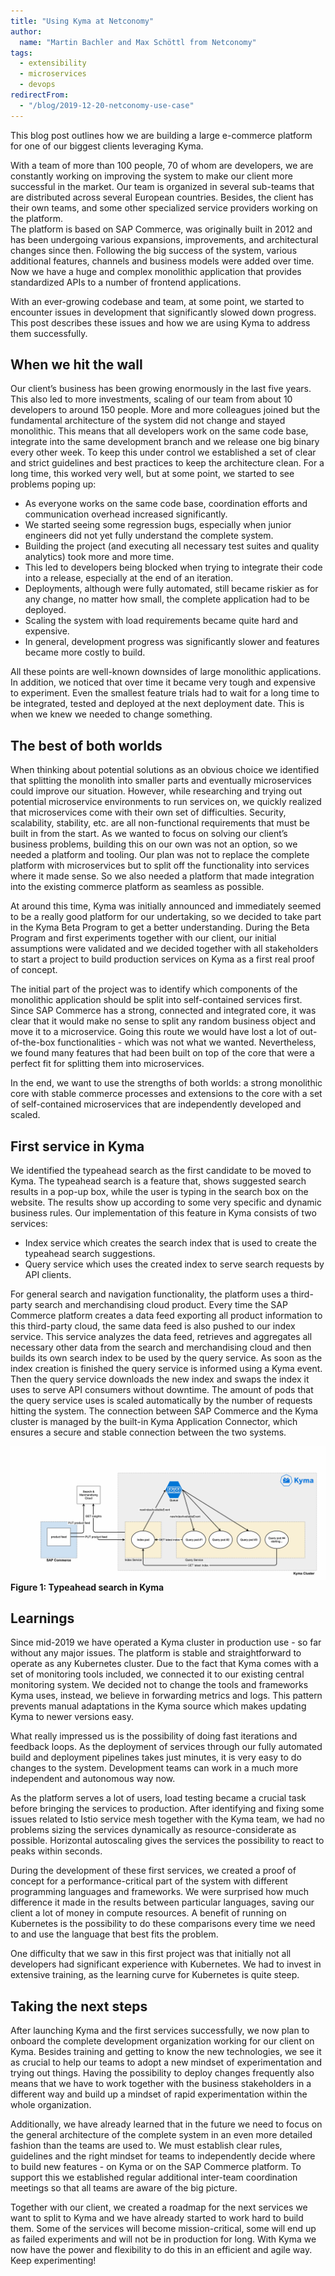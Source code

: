 ```yaml
---
title: "Using Kyma at Netconomy"
author:
  name: "Martin Bachler and Max Schöttl from Netconomy"
tags:
  - extensibility
  - microservices
  - devops
redirectFrom:
  - "/blog/2019-12-20-netconomy-use-case"
---
```



This blog post outlines how we are building a large e-commerce platform for one of our biggest clients leveraging Kyma. 

<!-- overview -->

With a team of more than 100 people, 70 of whom are developers, we are constantly working on improving the system to make our client more successful in the market. Our team is organized in several sub-teams that are distributed across several European countries. Besides, the client has their own teams, and some other specialized service providers working on the platform.  
The platform is based on SAP Commerce, was originally built in 2012 and has been undergoing various expansions, improvements, and architectural changes since then. Following the big success of the system, various additional features, channels and business models were added over time. Now we have a huge and complex monolithic application that provides standardized APIs to a number of frontend applications.  

With an ever-growing codebase and team, at some point, we started to encounter issues in development that significantly slowed down progress. This post describes these issues and how we are using Kyma to address them successfully.

## When we hit the wall

Our client’s business has been growing enormously in the last five years. This also led to more investments, scaling of our team from about 10 developers to around 150 people. More and more colleagues joined but the fundamental architecture of the system did not change and stayed monolithic. This means that all developers work on the same code base, integrate into the same development branch and we release one big binary every other week. To keep this under control we established a set of clear and strict guidelines and best practices to keep the architecture clean. For a long time, this worked very well, but at some point, we started to see problems poping up:

-   As everyone works on the same code base, coordination efforts and communication overhead increased significantly.
-   We started seeing some regression bugs, especially when junior engineers did not yet fully understand the complete system.
-   Building the project (and executing all necessary test suites and quality analytics) took more and more time.
-   This led to developers being blocked when trying to integrate their code into a release, especially at the end of an iteration.
-   Deployments, although were fully automated, still became riskier as for any change, no matter how small, the complete application had to be deployed.
-   Scaling the system with load requirements became quite hard and expensive.
-   In general, development progress was significantly slower and features became more costly to build.  

All these points are well-known downsides of large monolithic applications. In addition, we noticed that over time it became very tough and expensive to experiment. Even the smallest feature trials had to wait for a long time to be integrated, tested and deployed at the next deployment date. This is when we knew we needed to change something.

## The best of both worlds

When thinking about potential solutions as an obvious choice we identified that splitting the monolith into smaller parts and eventually microservices could improve our situation. However, while researching and trying out potential microservice environments to run services on, we quickly realized that microservices come with their own set of difficulties. Security, scalability, stability, etc. are all non-functional requirements that must be built in from the start. As we wanted to focus on solving our client’s business problems, building this on our own was not an option, so we needed a platform and tooling. Our plan was not to replace the complete platform with microservices but to split off the functionality into services where it made sense. So we also needed a platform that made integration into the existing commerce platform as seamless as possible.  

At around this time, Kyma was initially announced and immediately seemed to be a really good platform for our undertaking, so we decided to take part in the Kyma Beta Program to get a better understanding. During the Beta Program and first experiments together with our client, our initial assumptions were validated and we decided together with all stakeholders to start a project to build production services on Kyma as a first real proof of concept.  

The initial part of the project was to identify which components of the monolithic application should be split into self-contained services first. Since SAP Commerce has a strong, connected and integrated core, it was clear that it would make no sense to split any random business object and move it to a microservice. Going this route we would have lost a lot of out-of-the-box functionalities - which was not what we wanted. Nevertheless, we found many features that had been built on top of the core that were a perfect fit for splitting them into microservices.

In the end, we want to use the strengths of both worlds: a strong monolithic core with stable commerce processes and extensions to the core with a set of self-contained microservices that are independently developed and scaled.

## First service in Kyma

We identified the typeahead search as the first candidate to be moved to Kyma. The typeahead search is a feature that,  shows suggested search results in a pop-up box, while the user is typing in the search box on the website. The results show up according to some very specific and dynamic business rules. Our implementation of this feature in Kyma consists of two services:  

-   Index service which creates the search index that is used to create the typeahead search suggestions.
-   Query service which uses the created index to serve search requests by API clients.  

    
For general search and navigation functionality, the platform uses a third-party search and merchandising cloud product. Every time the SAP Commerce platform creates a data feed exporting all product information to this third-party cloud, the same data feed is also pushed to our index service. This service analyzes the data feed, retrieves and aggregates all necessary other data from the search and merchandising cloud and then builds its own search index to be used by the query service. As soon as the index creation is finished the query service is informed using a Kyma event. Then the query service downloads the new index and swaps the index it uses to serve API consumers without downtime. The amount of pods that the query service uses is scaled automatically by the number of requests hitting the system. The connection between SAP Commerce and the Kyma cluster is managed by the built-in Kyma Application Connector, which ensures a secure and stable connection between the two systems.

![](./suggest_kyma.png)
**Figure 1: Typeahead search in Kyma**  

## Learnings

Since mid-2019 we have operated a Kyma cluster in production use - so far without any major issues. The platform is stable and straightforward to operate as any Kubernetes cluster. Due to the fact that Kyma comes with a set of monitoring tools included, we connected it to our existing central monitoring system. We decided not to change the tools and frameworks Kyma uses, instead, we believe in forwarding metrics and logs. This pattern prevents manual adaptations in the Kyma source which makes updating Kyma to newer versions easy.  

What really impressed us is the possibility of doing fast iterations and feedback loops. As the deployment of services through our fully automated build and deployment pipelines takes just minutes, it is very easy to do changes to the system. Development teams can work in a much more independent and autonomous way now.  

As the platform serves a lot of users, load testing became a crucial task before bringing the services to production. After identifying and fixing some issues related to Istio service mesh together with the Kyma team, we had no problems sizing the services dynamically as resource-considerate as possible. Horizontal autoscaling gives the services the possibility to react to peaks within seconds.  

During the development of these first services, we created a proof of concept for a performance-critical part of the system with different programming languages and frameworks. We were surprised how much difference it made in the results between particular languages, saving our client a lot of money in compute resources. A benefit of running on Kubernetes is the possibility to do these comparisons every time we need to and use the language that best fits the problem.  

One difficulty that we saw in this first project was that initially not all developers had significant experience with Kubernetes. We had to invest in extensive training, as the learning curve for Kubernetes is quite steep.

## Taking the next steps

After launching Kyma and the first services successfully, we now plan to onboard the complete development organization working for our client on Kyma. Besides training and getting to know the new technologies, we see it as crucial to help our teams to adopt a new mindset of experimentation and trying out things. Having the possibility to deploy changes frequently also means that we have to work together with the business stakeholders in a different way and build up a mindset of rapid experimentation within the whole organization. 

Additionally, we have already learned that in the future we need to focus on the general architecture of the complete system in an even more detailed fashion than the teams are used to. We must establish clear rules, guidelines and the right mindset for teams to independently decide where to build new features - on Kyma or on the SAP Commerce platform. To support this we established regular additional inter-team coordination meetings so that all teams are aware of the big picture.  

Together with our client, we created a roadmap for the next services we want to split to Kyma and we have already started to work hard to build them. Some of the services will become mission-critical, some will end up as failed experiments and will not be in production for long. With Kyma we now have the power and flexibility to do this in an efficient and agile way. Keep experimenting!  
